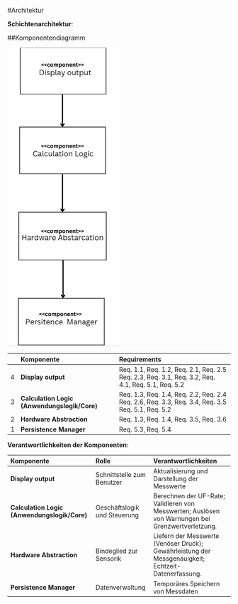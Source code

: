 #Architektur

**Schichtenarchitektur**:

##Komponentendiagramm


![Komponenten Diagramm](docs/referenziert/Komponentendiagramm.png)

| | **Komponente** | **Requirements** |
|:-:|:---|:---|
| 4 | **Display output** | Req. 1.1, Req. 1.2, Req. 2.1, Req. 2.5 Req. 2.3, Req. 3.1, Req. 3.2, Req. 4.1, Req. 5.1, Req. 5.2 |
| 3 | **Calculation Logic (Anwendungslogik/Core)** | Req. 1.3, Req. 1.4, Req. 2.2, Req. 2.4 Req. 2.6, Req. 3.3, Req. 3.4, Req. 3.5 Req. 5.1, Req. 5.2 |
| 2 | **Hardware Abstraction** | Req. 1.3, Req. 1.4, Req. 3.5, Req. 3.6 |
| 1 | **Persistence Manager** | Req. 5.3, Req. 5.4 |




**Verantwortlichkeiten der Komponenten:**

| **Komponente** | **Rolle** | **Verantwortlichkeiten** |
|:---|:---|:---|
| **Display output** | Schnittstelle zum Benutzer | Aktualisierung und Darstellung der Messwerte |
| **Calculation Logic (Anwendungslogik/Core)** | Geschäftslogik und Steuerung | Berechnen der UF-Rate; Validieren von Messwerten; Auslösen von Warnungen bei Grenzwertverletzung. |
| **Hardware Abstraction** | Bindeglied zur Sensorik | Liefern der Messwerte (Venöser Druck); Gewährleistung der Messgenauigkeit; Echtzeit-Datenerfassung. |
| **Persistence Manager** |Datenverwaltung|  Temporäres Speichern von Messdaten|
